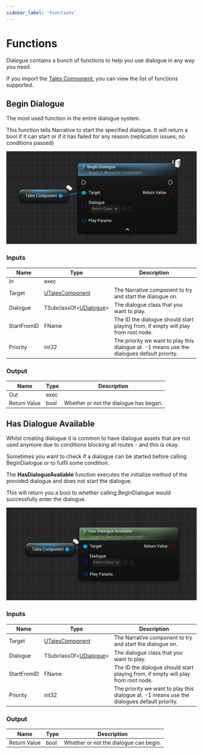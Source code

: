 ```yaml
---
sidebar_label: 'Functions'
---
```


# Functions

Dialogue contains a bunch of functions to help you use dialogue in any way you need.

If you import the [Tales Component](../tales-component), you can view the list of functions supported.

## Begin Dialogue

The most used function in the entire dialogue system.

This function tells Narrative to start the specified dialogue. It will return a bool if it can start or if it has failed for any reason (replication issues, no conditions passed)

![dialogue-begin-dialogue.png](/img/dialogue/dialogue-begin-dialogue.png)

### Inputs

| Name        | Type                                   | Description                                                                                 |
|-------------|----------------------------------------|---------------------------------------------------------------------------------------------|
| In          | exec                                   |                                                                                             |
| Target      | [UTalesComponent](../tales-component)  | The Narrative component to try and start the dialogue on.                                   |
| Dialogue    | TSubclassOf\<[UDialogue](./index.md)\> | The dialogue class that you want to play.                                                   |
| StartFromID | FName                                  | The ID the dialogue should start playing from, if empty will play from root node.           |
| Priority    | int32                                  | The priority we want to play this dialogue at. -1 means use the dialogues default priority. |

### Output

| Name         | Type | Description                            |
|--------------|------|----------------------------------------|
| Out          | exec |                                        |
| Return Value | bool | Whether or not the dialogue has began. |

## Has Dialogue Available

Whilst creating dialogue it is common to have dialogue assets that are not used anymore due to conditions blocking all routes - and this is okay.

Sometimes you want to check if a dialogue can be started before calling BeginDialogue or to fulfil some condition.

The **HasDialogueAvailable** function executes the initialize method of the provided dialogue and does not start the dialogue. 

This will return you a bool to whether calling BeginDialogue would successfully enter the dialogue.

![dialogue-has-dialogue-available.png](/img/dialogue/dialogue-has-dialogue-available.png)

### Inputs

| Name        | Type                                   | Description                                                                                 |
|-------------|----------------------------------------|---------------------------------------------------------------------------------------------|
| Target      | [UTalesComponent](../tales-component)  | The Narrative component to try and start the dialogue on.                                   |
| Dialogue    | TSubclassOf\<[UDialogue](./index.md)\> | The dialogue class that you want to play.                                                   |
| StartFromID | FName                                  | The ID the dialogue should start playing from, if empty will play from root node.           |
| Priority    | int32                                  | The priority we want to play this dialogue at. -1 means use the dialogues default priority. |

### Output

| Name         | Type | Description                            |
|--------------|------|----------------------------------------|
| Return Value | bool | Whether or not the dialogue can begin. |
